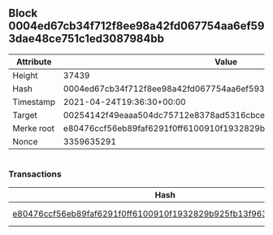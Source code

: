 ## Block 0004ed67cb34f712f8ee98a42fd067754aa6ef593dae48ce751c1ed3087984bb

Attribute | Value
--- | ---
Height | 37439
Hash | 0004ed67cb34f712f8ee98a42fd067754aa6ef593dae48ce751c1ed3087984bb
Timestamp | 2021-04-24T19:36:30+00:00
Target | 00254142f49eaaa504dc75712e8378ad5316cbcead634704b3734b6271167cc4
Merke root | e80476ccf56eb89faf6291f0ff6100910f1932829b925fb13f963f9d4d152f8f
Nonce | 3359635291

```

```

### Transactions

Hash | Amount
--- | ---
[e80476ccf56eb89faf6291f0ff6100910f1932829b925fb13f963f9d4d152f8f](e80476ccf56eb89faf6291f0ff6100910f1932829b925fb13f963f9d4d152f8f.md) | 10.00000000 SKEPTI 
